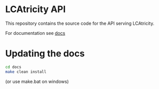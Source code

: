 LCAtricity API
===============

This repository contains the source code for the API serving LCAtricity.

For documentation see [docs](/docs)

# Updating the docs
```bash
cd docs
make clean install
```
(or use make.bat on windows)